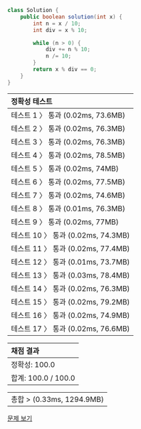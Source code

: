 ```java
class Solution {
    public boolean solution(int x) {
        int n = x / 10;
        int div = x % 10;

        while (n > 0) {
            div += n % 10;
            n /= 10;
        }
        return x % div == 0;
    }
}
```
 | 정확성 테스트 |
 |  :-  |
 | 테스트 1 〉 통과 (0.02ms, 73.6MB) |
 | 테스트 2 〉 통과 (0.02ms, 76.3MB) |
 | 테스트 3 〉 통과 (0.02ms, 76.3MB) |
 | 테스트 4 〉 통과 (0.02ms, 78.5MB) |
 | 테스트 5 〉 통과 (0.02ms, 74MB) |
 | 테스트 6 〉 통과 (0.02ms, 77.5MB) |
 | 테스트 7 〉 통과 (0.02ms, 74.6MB) |
 | 테스트 8 〉 통과 (0.01ms, 76.3MB) |
 | 테스트 9 〉 통과 (0.02ms, 77MB) |
 | 테스트 10 〉 통과 (0.02ms, 74.3MB) |
 | 테스트 11 〉 통과 (0.02ms, 77.4MB) |
 | 테스트 12 〉 통과 (0.01ms, 73.7MB) |
 | 테스트 13 〉 통과 (0.03ms, 78.4MB) |
 | 테스트 14 〉 통과 (0.02ms, 76.3MB) |
 | 테스트 15 〉 통과 (0.02ms, 79.2MB) |
 | 테스트 16 〉 통과 (0.02ms, 74.9MB) |
 | 테스트 17 〉 통과 (0.02ms, 76.6MB) |

 | 채점 결과 |
 | :- |
 | 정확성: 100.0 |
 | 합계: 100.0 / 100.0 |

 ||
 | :- |
 | 총합 > (0.33ms, 1294.9MB) |

[문제 보기](https://programmers.co.kr/learn/courses/30/lessons/12947?language=java)
